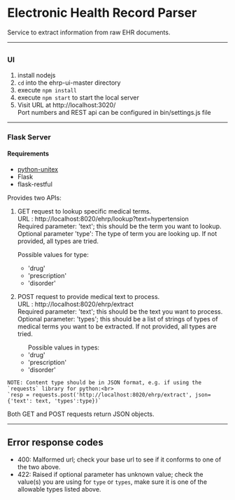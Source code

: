 # Electronic Health Record Parser
Service to extract information from raw EHR documents.
___
##
### UI
1. install nodejs
2. `cd` into the ehrp-ui-master directory
3. execute `npm install`
4. execute `npm start` to start the local server
5. Visit URL at http://localhost:3020/<br>
Port numbers and REST api can be configured in bin/settings.js file
___
### Flask Server
#### Requirements
* [python-unitex](https://github.com/patwat/python-unitex)
* Flask
* flask-restful

Provides two APIs:
  1. GET request to lookup specific medical terms.<br>
    URL : http://localhost:8020/ehrp/lookup?text=hypertension<br>
    Required parameter: 'text'; this should be the term you want to lookup.<br>
    Optional parameter 'type': The type of term you are looking up. If not provided, all types are tried.
    
      Possible values for type:
        * 'drug'
        * 'prescription'
        * 'disorder'

  2. POST request to provide medical text to process.<br>
    URL : http://localhost:8020/ehrp/extract<br>
    Required parameter: 'text'; this should be the text you want to process.<br>
    Optional parameter: 'types'; this should be a list of strings of types of medical terms you want to be extracted. If not
    provided, all types are tried.
    
      <ul><lh>Possible values in types:</lh>
        <li>'drug'</li>
        <li>'prescription'</li>
        <li>'disorder'</li>
        
    NOTE: Content type should be in JSON format, e.g. if using the `requests` library for python:<br>
    `resp = requests.post('http://localhost:8020/ehrp/extract', json={'text': text, 'types':type})`

Both GET and POST requests return JSON objects.
___
## Error response codes
* 400: Malformed url; check your base url to see if it conforms to one of the two above.
* 422: Raised if optional parameter has unknown value; check the value(s) you are using for `type` or `types`, make sure it is one of the allowable types listed above.
